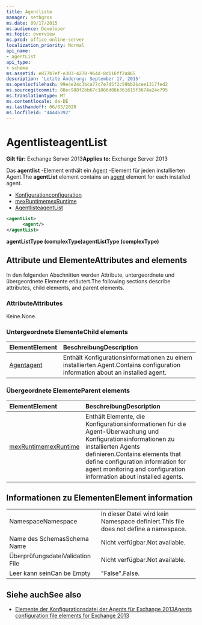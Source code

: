```yaml
---
title: Agentliste
manager: sethgros
ms.date: 09/17/2015
ms.audience: Developer
ms.topic: overview
ms.prod: office-online-server
localization_priority: Normal
api_name:
- agentList
api_type:
- schema
ms.assetid: e877b7ef-e303-4270-964d-8d116ff2a865
description: 'Letzte Änderung: September 17, 2015'
ms.openlocfilehash: 99e4e24c3bca77c7e7d5f2c59bb21cee1317fed2
ms.sourcegitcommit: 88ec988f2bb67c1866d06b361615f3674a24e795
ms.translationtype: MT
ms.contentlocale: de-DE
ms.lasthandoff: 06/03/2020
ms.locfileid: "44446392"
---
```

# <a name="agentlist"></a><span data-ttu-id="abc04-103">Agentliste</span><span class="sxs-lookup"><span data-stu-id="abc04-103">agentList</span></span>
  
<span data-ttu-id="abc04-104">**Gilt für:** Exchange Server 2013</span><span class="sxs-lookup"><span data-stu-id="abc04-104">**Applies to:** Exchange Server 2013</span></span>
  
<span data-ttu-id="abc04-105">Das **agentlist** -Element enthält ein [Agent](agent.md) -Element für jeden installierten Agent.</span><span class="sxs-lookup"><span data-stu-id="abc04-105">The **agentList** element contains an [agent](agent.md) element for each installed agent.</span></span> 
  
- [<span data-ttu-id="abc04-106">Konfiguration</span><span class="sxs-lookup"><span data-stu-id="abc04-106">configuration</span></span>](configuration.md)
- [<span data-ttu-id="abc04-107">mexRuntime</span><span class="sxs-lookup"><span data-stu-id="abc04-107">mexRuntime</span></span>](mexruntime.md)
- [<span data-ttu-id="abc04-108">Agentliste</span><span class="sxs-lookup"><span data-stu-id="abc04-108">agentList</span></span>](agentlist.md)
  
```XML
<agentList>
      <agent/>
</agentList>
```

<span data-ttu-id="abc04-109">**agentListType (complexType)**</span><span class="sxs-lookup"><span data-stu-id="abc04-109">**agentListType (complexType)**</span></span>

## <a name="attributes-and-elements"></a><span data-ttu-id="abc04-110">Attribute und Elemente</span><span class="sxs-lookup"><span data-stu-id="abc04-110">Attributes and elements</span></span>

<span data-ttu-id="abc04-111">In den folgenden Abschnitten werden Attribute, untergeordnete und übergeordnete Elemente erläutert.</span><span class="sxs-lookup"><span data-stu-id="abc04-111">The following sections describe attributes, child elements, and parent elements.</span></span>
  
### <a name="attributes"></a><span data-ttu-id="abc04-112">Attribute</span><span class="sxs-lookup"><span data-stu-id="abc04-112">Attributes</span></span>

<span data-ttu-id="abc04-113">Keine.</span><span class="sxs-lookup"><span data-stu-id="abc04-113">None.</span></span>
  
### <a name="child-elements"></a><span data-ttu-id="abc04-114">Untergeordnete Elemente</span><span class="sxs-lookup"><span data-stu-id="abc04-114">Child elements</span></span>

|<span data-ttu-id="abc04-115">**Element**</span><span class="sxs-lookup"><span data-stu-id="abc04-115">**Element**</span></span>|<span data-ttu-id="abc04-116">**Beschreibung**</span><span class="sxs-lookup"><span data-stu-id="abc04-116">**Description**</span></span>|
|:-----|:-----|
|[<span data-ttu-id="abc04-117">Agent</span><span class="sxs-lookup"><span data-stu-id="abc04-117">agent</span></span>](agent.md) <br/> |<span data-ttu-id="abc04-118">Enthält Konfigurationsinformationen zu einem installierten Agent.</span><span class="sxs-lookup"><span data-stu-id="abc04-118">Contains configuration information about an installed agent.</span></span>  <br/> |
   
### <a name="parent-elements"></a><span data-ttu-id="abc04-119">Übergeordnete Elemente</span><span class="sxs-lookup"><span data-stu-id="abc04-119">Parent elements</span></span>

|<span data-ttu-id="abc04-120">**Element**</span><span class="sxs-lookup"><span data-stu-id="abc04-120">**Element**</span></span>|<span data-ttu-id="abc04-121">**Beschreibung**</span><span class="sxs-lookup"><span data-stu-id="abc04-121">**Description**</span></span>|
|:-----|:-----|
|[<span data-ttu-id="abc04-122">mexRuntime</span><span class="sxs-lookup"><span data-stu-id="abc04-122">mexRuntime</span></span>](mexruntime.md) <br/> |<span data-ttu-id="abc04-123">Enthält Elemente, die Konfigurationsinformationen für die Agent-Überwachung und Konfigurationsinformationen zu installierten Agents definieren.</span><span class="sxs-lookup"><span data-stu-id="abc04-123">Contains elements that define configuration information for agent monitoring and configuration information about installed agents.</span></span>  <br/> |
   
## <a name="element-information"></a><span data-ttu-id="abc04-124">Informationen zu Elementen</span><span class="sxs-lookup"><span data-stu-id="abc04-124">Element information</span></span>

|||
|:-----|:-----|
|<span data-ttu-id="abc04-125">Namespace</span><span class="sxs-lookup"><span data-stu-id="abc04-125">Namespace</span></span>  <br/> |<span data-ttu-id="abc04-126">In dieser Datei wird kein Namespace definiert.</span><span class="sxs-lookup"><span data-stu-id="abc04-126">This file does not define a namespace.</span></span>  <br/> |
|<span data-ttu-id="abc04-127">Name des Schemas</span><span class="sxs-lookup"><span data-stu-id="abc04-127">Schema Name</span></span>  <br/> |<span data-ttu-id="abc04-128">Nicht verfügbar.</span><span class="sxs-lookup"><span data-stu-id="abc04-128">Not available.</span></span>  <br/> |
|<span data-ttu-id="abc04-129">Überprüfungsdatei</span><span class="sxs-lookup"><span data-stu-id="abc04-129">Validation File</span></span>  <br/> |<span data-ttu-id="abc04-130">Nicht verfügbar.</span><span class="sxs-lookup"><span data-stu-id="abc04-130">Not available.</span></span>  <br/> |
|<span data-ttu-id="abc04-131">Leer kann sein</span><span class="sxs-lookup"><span data-stu-id="abc04-131">Can be Empty</span></span>  <br/> |<span data-ttu-id="abc04-132">"False".</span><span class="sxs-lookup"><span data-stu-id="abc04-132">False.</span></span>  <br/> |
   
## <a name="see-also"></a><span data-ttu-id="abc04-133">Siehe auch</span><span class="sxs-lookup"><span data-stu-id="abc04-133">See also</span></span>

- [<span data-ttu-id="abc04-134">Elemente der Konfigurationsdatei der Agents für Exchange 2013</span><span class="sxs-lookup"><span data-stu-id="abc04-134">Agents configuration file elements for Exchange 2013</span></span>](agents-configuration-file-elements-for-exchange-2013.md)


